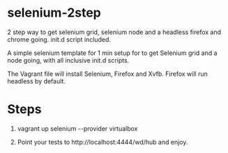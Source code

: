 selenium-2step
==============

2 step way to get selenium grid, selenium node and a headless firefox and chrome going. init.d script included.

A simple selenium template for 1 min setup for to get Selenium grid and a node going, with all inclusive init.d scripts.

The Vagrant file will install Selenium, Firefox and Xvfb. Firefox will run headless by default.

Steps
=====
1. vagrant up selenium --provider virtualbox

2. Point your tests to http://localhost:4444/wd/hub and enjoy.
